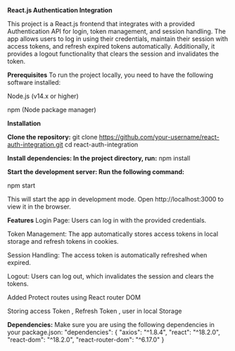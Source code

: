 **React.js Authentication Integration**

This project is a React.js frontend that integrates with a provided Authentication API for login, token management, and session handling. The app allows users to log in using their credentials, maintain their session with access tokens, and refresh expired tokens automatically. Additionally, it provides a logout functionality that clears the session and invalidates the token.

**Prerequisites**
To run the project locally, you need to have the following software installed:

Node.js (v14.x or higher)

npm (Node package manager)

**Installation**

**Clone the repository:**
git clone https://github.com/your-username/react-auth-integration.git
cd react-auth-integration

**Install dependencies: In the project directory, run:**
npm install

**Start the development server: Run the following command:**

npm start

This will start the app in development mode. Open http://localhost:3000 to view it in the browser.

**Features**
Login Page: Users can log in with the provided credentials.

Token Management: The app automatically stores access tokens in local storage and refresh tokens in cookies.

Session Handling: The access token is automatically refreshed when expired.

Logout: Users can log out, which invalidates the session and clears the tokens.

Added Protect routes using React router DOM

Storing access Token , Refresh Token , user in local Storage

**Dependencies:**
Make sure you are using the following dependencies in your package.json:
"dependencies": {
"axios": "^1.8.4",
"react": "^18.2.0",
"react-dom": "^18.2.0",
"react-router-dom": "^6.17.0"
}
